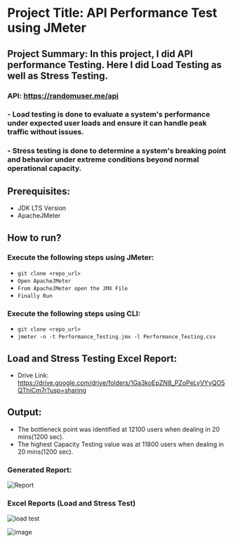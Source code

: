 # Project Title: API Performance Test using JMeter

## Project Summary: In this project, I did API performance Testing. Here I did Load Testing as well as Stress Testing.
### API: https://randomuser.me/api

### - Load testing is done to evaluate a system's performance under expected user loads and ensure it can handle peak traffic without issues.
### - Stress testing is done to determine a system's breaking point and behavior under extreme conditions beyond normal operational capacity.


## Prerequisites:
- JDK LTS Version
- ApacheJMeter

## How to run?
### Execute the following steps using JMeter:
- ``` git clone <repo_url> ```
- ``` Open ApacheJMeter ```
- ``` From ApacheJMeter open the JMX File ```
- ``` Finally Run ```

### Execute the following steps using CLI:
- ``` git clone <repo_url> ```
- ``` jmeter -n -t Performance_Testing.jmx -l Performance_Testing.csv ```

## Load and Stress Testing Excel Report:
- Drive Link: https://drive.google.com/drive/folders/1Ga3koEpZN8_PZoPeLyVYyQO5QThiCm7r?usp=sharing

## Output:
- The bottleneck point was identified at 12100 users when dealing in 20 mins(1200 sec).
- The highest Capacity Testing value was at 11800 users when dealing in 20 mins(1200 sec).

### Generated Report:
![Report](https://github.com/NaibDihan/API-Performance-Test/assets/80912556/4065d191-20a9-4480-ab2d-30ffa727f9c2)

### Excel Reports (Load and Stress Test)
![load test](https://github.com/NaibDihan/API-Performance-Test/assets/80912556/0179da56-e89c-49db-b1a0-34e43405112c)

![image](https://github.com/NaibDihan/API-Performance-Test/assets/80912556/461942e4-feb9-46eb-8903-2942414eba23)









